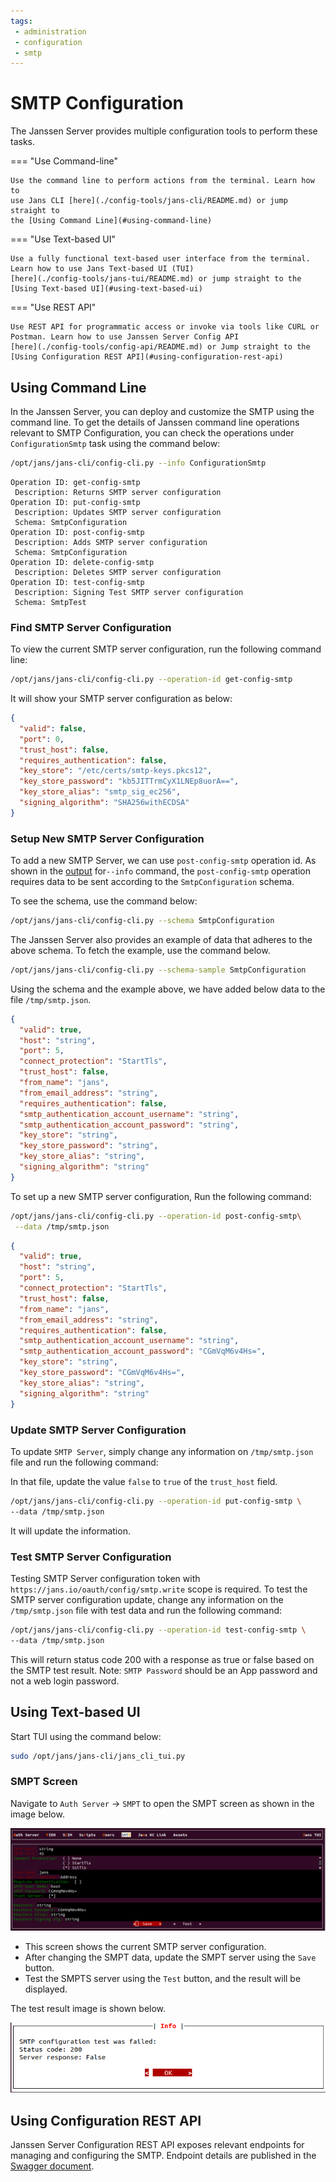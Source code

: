 ```yaml
---
tags:
 - administration
 - configuration
 - smtp
---
```


# SMTP Configuration

The Janssen Server provides multiple configuration tools to perform these
tasks.


=== "Use Command-line"

    Use the command line to perform actions from the terminal. Learn how to 
    use Jans CLI [here](./config-tools/jans-cli/README.md) or jump straight to 
    the [Using Command Line](#using-command-line)

=== "Use Text-based UI"

    Use a fully functional text-based user interface from the terminal. 
    Learn how to use Jans Text-based UI (TUI) 
    [here](./config-tools/jans-tui/README.md) or jump straight to the
    [Using Text-based UI](#using-text-based-ui)

=== "Use REST API"

    Use REST API for programmatic access or invoke via tools like CURL or 
    Postman. Learn how to use Janssen Server Config API 
    [here](./config-tools/config-api/README.md) or Jump straight to the
    [Using Configuration REST API](#using-configuration-rest-api)



##  Using Command Line


In the Janssen Server, you can deploy and customize the SMTP using the
command line. To get the details of Janssen command line operations relevant to
SMTP Configuration, you can check the operations under `ConfigurationSmtp` task using the
command below:

```bash title="Command"
/opt/jans/jans-cli/config-cli.py --info ConfigurationSmtp
```


```text title="Sample Output"
Operation ID: get-config-smtp
 Description: Returns SMTP server configuration
Operation ID: put-config-smtp
 Description: Updates SMTP server configuration
 Schema: SmtpConfiguration
Operation ID: post-config-smtp
 Description: Adds SMTP server configuration
 Schema: SmtpConfiguration
Operation ID: delete-config-smtp
 Description: Deletes SMTP server configuration
Operation ID: test-config-smtp
 Description: Signing Test SMTP server configuration
 Schema: SmtpTest
```


### Find SMTP Server Configuration

To view the current SMTP server configuration, run the following command line:

```bash title="Command"
/opt/jans/jans-cli/config-cli.py --operation-id get-config-smtp
```

It will show your SMTP server configuration as below:

```json title="Sample Output" linenums="1"
{
  "valid": false,
  "port": 0,
  "trust_host": false,
  "requires_authentication": false,
  "key_store": "/etc/certs/smtp-keys.pkcs12",
  "key_store_password": "kb5JITTrmCyX1LNEp8uorA==",
  "key_store_alias": "smtp_sig_ec256",
  "signing_algorithm": "SHA256withECDSA"
}
```

### Setup New SMTP Server Configuration



To add a new SMTP Server, we can use `post-config-smtp` operation id.
As shown in the [output](#using-command-line) for`--info` 
command, the `post-config-smtp` operation requires data to be sent 
according to the `SmtpConfiguration` schema.

To see the schema, use the command below:
```bash title="Command"
/opt/jans/jans-cli/config-cli.py --schema SmtpConfiguration 
```

The Janssen Server also provides an example of data that adheres to the above schema.
To fetch the example, use the command below.

```bash title="Command"
/opt/jans/jans-cli/config-cli.py --schema-sample SmtpConfiguration 
```

Using the schema and the example above, we have added below  data to the file 
`/tmp/smtp.json`.


```json title="Input" linenums="1"
{
  "valid": true,
  "host": "string",
  "port": 5,
  "connect_protection": "StartTls",
  "trust_host": false,
  "from_name": "jans",
  "from_email_address": "string",
  "requires_authentication": false,
  "smtp_authentication_account_username": "string",
  "smtp_authentication_account_password": "string",
  "key_store": "string",
  "key_store_password": "string",
  "key_store_alias": "string",
  "signing_algorithm": "string"
}
```

To set up a new SMTP server configuration, Run the following command:

```bash title="Command"
/opt/jans/jans-cli/config-cli.py --operation-id post-config-smtp\
 --data /tmp/smtp.json
```


```json title="Sample Output" linenums="1"
{
  "valid": true,
  "host": "string",
  "port": 5,
  "connect_protection": "StartTls",
  "trust_host": false,
  "from_name": "jans",
  "from_email_address": "string",
  "requires_authentication": false,
  "smtp_authentication_account_username": "string",
  "smtp_authentication_account_password": "CGmVqM6v4Hs=",
  "key_store": "string",
  "key_store_password": "CGmVqM6v4Hs=",
  "key_store_alias": "string",
  "signing_algorithm": "string"
}
```


### Update SMTP Server Configuration

To update `SMTP Server`, simply change any information on `/tmp/smtp.json`
file and run the following command:

In that file, update the value `false` to `true` of the `trust_host` field.

```bash title="Command"
/opt/jans/jans-cli/config-cli.py --operation-id put-config-smtp \
--data /tmp/smtp.json
```
It will update the information.

### Test SMTP Server Configuration

Testing SMTP Server configuration token with `https://jans.io/oauth/config/smtp.write` 
scope is required. To test the SMTP server configuration update, change any information 
on the `/tmp/smtp.json` file with test data and run the following command:

```bash title="Command"
/opt/jans/jans-cli/config-cli.py --operation-id test-config-smtp \
--data /tmp/smtp.json
```
This will return status code 200 with a response as true or false based on the 
SMTP test result.
Note:  `SMTP Password` should be an App password and not a web login password.



##  Using Text-based UI

Start TUI using the command below:

```bash title="Command"
sudo /opt/jans/jans-cli/jans_cli_tui.py
```

### SMPT Screen

Navigate to `Auth Server` -> `SMPT` to open the SMPT screen as shown
in the image below.

![image](../../assets/tui-smtp.png)

* This screen shows the current SMTP server configuration.
* After changing the SMPT data, update the SMPT server using the `Save` button.
* Test the SMPTS server using the `Test` button, and the result will be displayed.

The test result image is shown below.

![image](../../assets/tui-smtp-result.png)


## Using Configuration REST API

Janssen Server Configuration REST API exposes relevant endpoints for managing
and configuring the SMTP. Endpoint details are published in the [Swagger
document](./../reference/openapi.md).


